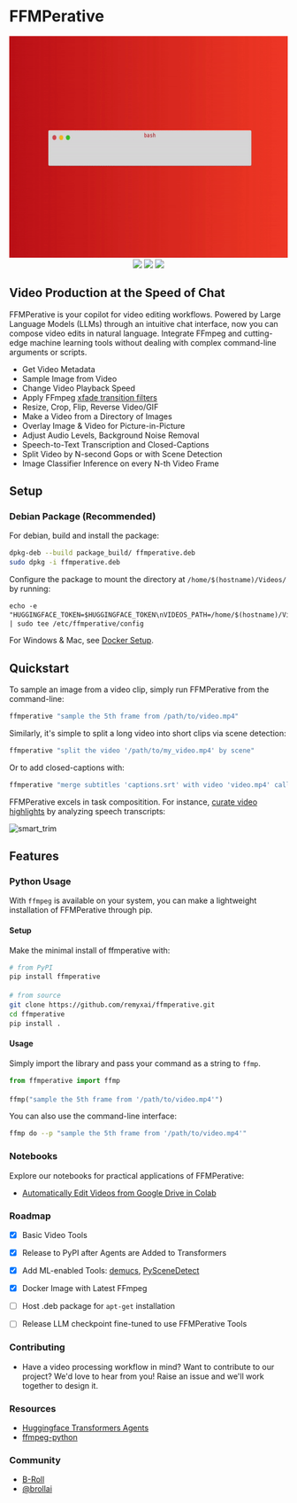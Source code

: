 # FFMPerative
<p align="center">
  <img src="https://github.com/remyxai/FFMPerative/blob/main/assets/ffmperative.gif" height=400px>
  <br>
  <img src="https://img.shields.io/pypi/v/ffmperative.svg">
  <img src="https://img.shields.io/github/license/remyxai/ffmperative.svg">
  <img src="https://img.shields.io/docker/v/smellslikeml/ffmperative/latest">
</p>

## Video Production at the Speed of Chat
FFMPerative is your copilot for video editing workflows. Powered by Large Language Models (LLMs) through an intuitive chat interface, now you can compose video edits in natural language. Integrate FFmpeg and cutting-edge machine learning tools without dealing with complex command-line arguments or scripts.

* Get Video Metadata
* Sample Image from Video
* Change Video Playback Speed
* Apply FFmpeg [xfade transition filters](https://trac.ffmpeg.org/wiki/Xfade#Gallery)
* Resize, Crop, Flip, Reverse Video/GIF
* Make a Video from a Directory of Images 
* Overlay Image & Video for Picture-in-Picture
* Adjust Audio Levels, Background Noise Removal
* Speech-to-Text Transcription and Closed-Captions
* Split Video by N-second Gops or with Scene Detection
* Image Classifier Inference on every N-th Video Frame

## Setup 

### Debian Package (Recommended)
For debian, build and install the package:
```bash
dpkg-deb --build package_build/ ffmperative.deb
sudo dpkg -i ffmperative.deb
```
Configure the package to mount the directory at `/home/$(hostname)/Videos/` by running:
```
echo -e "HUGGINGFACE_TOKEN=$HUGGINGFACE_TOKEN\nVIDEOS_PATH=/home/$(hostname)/Videos" | sudo tee /etc/ffmperative/config
```

For Windows & Mac, see [Docker Setup](docker/README.md).

## Quickstart
To sample an image from a video clip, simply run FFMPerative from the command-line:

```bash
ffmperative "sample the 5th frame from /path/to/video.mp4"
```

Similarly, it's simple to split a long video into short clips via scene detection:

```bash
ffmperative "split the video '/path/to/my_video.mp4' by scene"
```

Or to add closed-captions with:

```bash
ffmperative "merge subtitles 'captions.srt' with video 'video.mp4' calling it 'video_caps.mp4'"
```

FFMPerative excels in task compositition. For instance, [curate video highlights](https://blog.remyx.ai/posts/data-processing-agents/) by analyzing speech transcripts:

![smart_trim](https://blog.remyx.ai/img/ffmperative-auto-edit-pipeline.png#center)

## Features

### Python Usage
With `ffmpeg` is available on your system, you can make a lightweight installation of FFMPerative through pip.

#### Setup
Make the minimal install of ffmperative with:

```bash
# from PyPI
pip install ffmperative

# from source
git clone https://github.com/remyxai/ffmperative.git
cd ffmperative
pip install .
```

#### Usage
Simply import the library and pass your command as a string to `ffmp`.

```python
from ffmperative import ffmp

ffmp("sample the 5th frame from '/path/to/video.mp4'")
```

You can also use the command-line interface:
```bash
ffmp do --p "sample the 5th frame from '/path/to/video.mp4'"
```

### Notebooks

Explore our notebooks for practical applications of FFMPerative:

* [Automatically Edit Videos from Google Drive in Colab](https://colab.research.google.com/drive/149byzCNd17dAehVuWXkiFQ2mVe_icLCa?usp=sharing)

### Roadmap

- [x] Basic Video Tools
- [x] Release to PyPI after Agents are Added to Transformers
- [x] Add ML-enabled Tools: [demucs](https://github.com/facebookresearch/demucs), [PySceneDetect](https://github.com/Breakthrough/PySceneDetect) 
- [x] Docker Image with Latest FFmpeg
- [ ] Host .deb package for `apt-get` installation
- [ ] Release LLM checkpoint fine-tuned to use FFMPerative Tools


### Contributing

* Have a video processing workflow in mind? Want to contribute to our project? We'd love to hear from you! Raise an issue and we'll work together to design it.


### Resources
* [Huggingface Transformers Agents](https://huggingface.co/docs/transformers/transformers_agents)
* [ffmpeg-python](https://github.com/kkroening/ffmpeg-python/)

### Community

* [B-Roll](https://b-roll.ai/)
* [@brollai](https://twitter.com/brollai)
